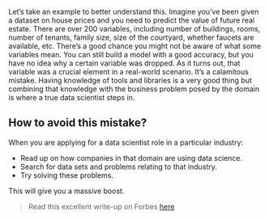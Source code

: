 Let’s take an example to better understand this. Imagine you’ve been given a dataset on house prices and you need to predict the value of future real estate. There are over 200 variables, including number of buildings, rooms, number of tenants, family size, size of the courtyard, whether faucets are available, etc. There’s a good chance you might not be aware of what some variables mean. You can still build a model with a good accuracy, but you have no idea why a certain variable was dropped. As it turns out, that variable was a crucial element in a real-world scenario. It’s a calamitous mistake. Having knowledge of tools and libraries is a very good thing but combining that knowledge with the business problem posed by the domain is where a true data scientist steps in.

## How to avoid this mistake?

When you are applying for a data scientist role in a particular industry:

- Read up on how companies in that domain are using data science.
- Search for data sets and problems relating to that industry.
- Try solving these problems.

This will give you a massive boost.

> Read this excellent write-up on Forbes [here](https://www.forbes.com/sites/kalevleetaru/2016/06/12/why-we-need-more-domain-experts-in-the-data-sciences/#cac08a3b5080)